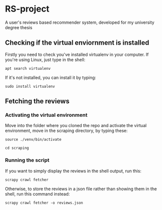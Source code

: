 # RS-project
A user's reviews based recommender system, developed for my university degree thesis

## Checking if the virtual enviornment is installed
Firstly you need to check you've installed virtualenv in your computer. If you're using Linux, just type in the shell:

`apt search virtualenv`

If it's not installed, you can install it by typing:

`sudo install virtualenv`

## Fetching the reviews
### Activating the virtual environment
Move into the folder where you cloned the repo and activate the virtual environment, move in the scraping directory, by typing these:

`source ./venv/bin/activate`

`cd scraping`

### Running the script
If you want to simply display the reviews in the shell output, run this:

`scrapy crawl fetcher`

Otherwise, to store the reviews in a json file rather than showing them in the shell, run this command instead:

`scrapy crawl fetcher -o reviews.json`